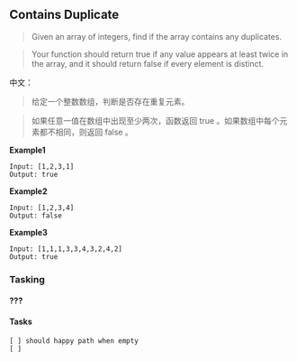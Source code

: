 ## Contains Duplicate

> Given an array of integers, find if the array contains any duplicates.

> Your function should return true if any value appears at least twice in the array, and it should return false if every element is distinct.

中文：
> 给定一个整数数组，判断是否存在重复元素。

> 如果任意一值在数组中出现至少两次，函数返回 true 。如果数组中每个元素都不相同，则返回 false 。

**Example1**
```
Input: [1,2,3,1]
Output: true
```
**Example2**
```
Input: [1,2,3,4]
Output: false
```
**Example3**
```
Input: [1,1,1,3,3,4,3,2,4,2]
Output: true
```

### Tasking

#### ???

#### Tasks
	[ ] should happy path when empty
	[ ]